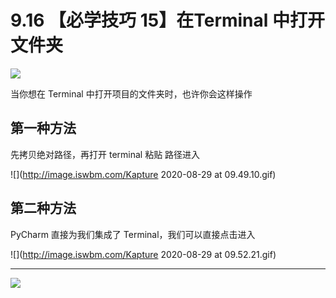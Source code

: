 # 9.16 【必学技巧 15】在Terminal 中打开文件夹

![](http://image.iswbm.com/20200804124133.png)

当你想在 Terminal 中打开项目的文件夹时，也许你会这样操作

## 第一种方法

先拷贝绝对路径，再打开 terminal 粘贴 路径进入

![](http://image.iswbm.com/Kapture 2020-08-29 at 09.49.10.gif)

## 第二种方法

PyCharm 直接为我们集成了 Terminal，我们可以直接点击进入

![](http://image.iswbm.com/Kapture 2020-08-29 at 09.52.21.gif)



---



![](http://image.iswbm.com/20200607174235.png)